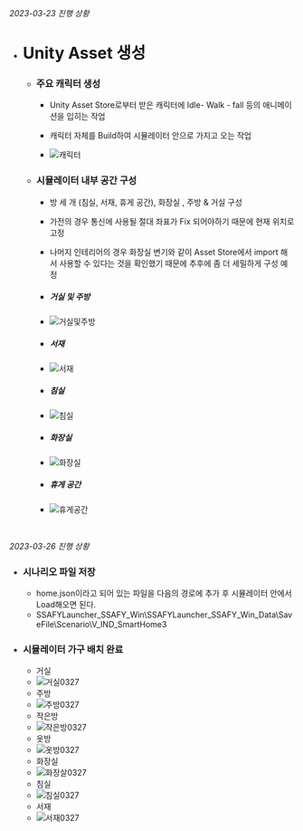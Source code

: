 *2023-03-23 진행 상황*

- # **Unity Asset 생성**

  - ### 주요 캐릭터 생성

    - Unity Asset Store로부터 받은 캐릭터에 Idle- Walk - fall 등의 애니메이션을 입히는 작업
    - 캐릭터 자체를 Build하여 시뮬레이터 안으로 가지고 오는 작업

    - ![캐릭터](assets/캐릭터.gif)

  - ### 시뮬레이터 내부 공간 구성

    - 방 세 개 (침실, 서재, 휴게 공간), 화장실 , 주방 & 거실 구성

    - 가전의 경우 통신에 사용될 절대 좌표가 Fix 되어야하기 때문에 현재 위치로 고정

    - 나머지 인테리어의 경우 화장실 변기와 같이 Asset Store에서 import 해서 사용할 수 있다는 것을 확인했기 때문에 추후에 좀 더 세밀하게 구성 예정

    - ##### 거실 및 주방 

    - ![거실및주방](assets/거실및주방.png)

    - ##### 서재

    - ![서재](assets/서재.png)

    - ##### 침실

    - ![침실](assets/침실.png)

    - ##### 화장실 

    - ![화장실](assets/화장실.png)

    - ##### 휴게 공간

    - ![휴게공간](assets/휴게공간.png)

​		





*2023-03-26 진행 상황*

- ### 시나리오 파일 저장 

  - home.json이라고 되어 있는 파일을 다음의 경로에 추가 후 시뮬레이터 안에서 Load해오면 된다.
  - SSAFYLauncher_SSAFY_Win\SSAFYLauncher_SSAFY_Win_Data\SaveFile\Scenario\V_IND_SmartHome3

- ### 시뮬레이터 가구 배치 완료

  - 거실
  - ![거실0327](assets/거실0327.png)
  - 주방
  - ![주방0327](assets/주방0327.png)
  - 작은방
  - ![작은방0327](assets/작은방0327.png)
  - 옷방
  - ![옷방0327](assets/옷방0327.png)
  - 화장실
  - ![화장살0327](assets/화장살0327.png)
  - 침실
  - ![침실0327](assets/침실0327.png)
  - 서재
  - ![서재0327](assets/서재0327.png)


